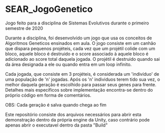 # SEAR_JogoGenetico
Jogo feito para a disciplina de Sistemas Evolutivos durante o primeiro semestre de 2020


Durante a disciplina, foi desenvolvido um jogo que usa os conceitos de Algoritmos Geneticos ensinados em aula.
O jogo consiste em um canhão que dispara pequenos projéteis, cada vez que um projétil colide com um bloco, aquele bloco é destruido e o score associado à aquele bloco é adicionado ao score total daquela jogada. O projétil é destruido quando sai da área designada a ele ou quando entra em um loop infinito.

Cada jogada, que consiste em 3 projéteis, é considerada um 'indivíduo' de uma população de 'n' jogadas. Após os 'n' individuos terem tido sua vez, o melhor daquela geração é escolhido para passar seus genes para frente. Detalhes mais específicos sobre implementação encontra-se dentro do próprio código em forma de comentários.

OBS: Cada geração é salva quando chega ao fim

Este repositório consiste dos arquivos necessários para abrir esta demonstração dentro da própria engine da Unity, caso contrário pode apenas abrir o executavel dentro da pasta "Build"
